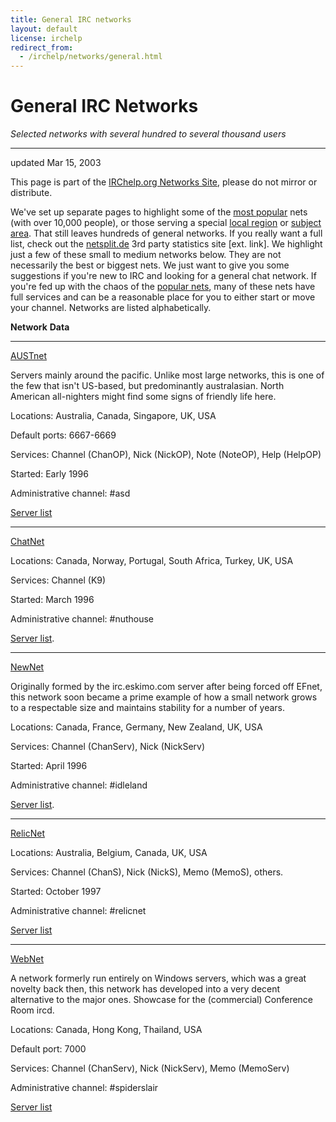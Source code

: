 ```yaml
---
title: General IRC networks
layout: default
license: irchelp
redirect_from:
  - /irchelp/networks/general.html
---
```


# General IRC Networks

_Selected networks with several hundred to several thousand users_

--------------------------------------------------------------------------------

updated Mar 15, 2003

This page is part of the [IRChelp.org Networks Site](/networks/), please do not mirror or distribute.

We've set up separate pages to highlight some of the [most popular](popular.html) 
nets (with over 10,000 people), or those serving a
special [local region](/networks/nets/local.html) or 
[subject area](/networks/nets/subject.html). That still leaves hundreds of general
networks. If you really want a full list, check out the
[netsplit.de](/networks/) 3rd party statistics site [ext. link]. We highlight
just a few of these small to medium networks below. They are not necessarily
the best or biggest nets. We just want to give you some suggestions if you're
new to IRC and looking for a general chat network. If you're fed up with the
chaos of the [popular nets](popular.html), many of these nets have full
services and can be a reasonable place for you to either start or move your
channel. Networks are listed alphabetically.

**Network** **Data**


--------------------------------------------------------------------------------

[AUSTnet](http://www.austnet.org/)

Servers mainly around the pacific. Unlike most large networks, this is one of
the few that isn't US-based, but predominantly australasian. North American
all-nighters might find some signs of friendly life here.

Locations: Australia, Canada, Singapore, UK, USA

Default ports: 6667-6669

Services: Channel (ChanOP), Nick (NickOP), Note (NoteOP), Help (HelpOP)

Started: Early 1996

Administrative channel: #asd

[Server list](http://www.austnet.org/servers/index.html)


--------------------------------------------------------------------------------

[ChatNet](http://www.chatnet.org/)

Locations: Canada, Norway, Portugal, South Africa, Turkey, UK, USA

Services: Channel (K9)

Started: March 1996

Administrative channel: #nuthouse

[Server list](http://www.chatnet.org/Servers.html).

--------------------------------------------------------------------------------

[NewNet](http://www.newnet.net/)

Originally formed by the irc.eskimo.com server after being forced off EFnet, this network soon became a prime example of how a small network grows to a respectable size and maintains stability for a number of years.

Locations: Canada, France, Germany, New Zealand, UK, USA

Services: Channel (ChanServ), Nick (NickServ)

Started: April 1996

Administrative channel: #idleland

[Server list](http://www.newnet.net/serverlist.php).

--------------------------------------------------------------------------------

[RelicNet](http://www.relic.net/)

Locations: Australia, Belgium, Canada, UK, USA

Services: Channel (ChanS), Nick (NickS), Memo (MemoS), others.

Started: October 1997

Administrative channel: #relicnet

[Server list](http://www.relic.net/servers.htm)

--------------------------------------------------------------------------------

[WebNet](http://www.webchat.org/)

A network formerly run entirely on Windows servers, which was a great novelty back then, this network has developed into a very decent alternative to the major ones. Showcase for the (commercial) Conference Room ircd.

Locations: Canada, Hong Kong, Thailand, USA

Default port: 7000

Services: Channel (ChanServ), Nick (NickServ), Memo (MemoServ)

Administrative channel: #spiderslair

[Server list](http://www.webchat.org/servers.html)
